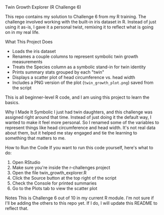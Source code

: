 Twin Growth Explorer (R Challenge 6)

This repo contains my solution to Challenge 6 from my R training. The challenge involved working with the built-in iris dataset in R. Instead of just using it as-is, I gave it a personal twist, remixing it to reflect what is going on in my real life.

What This Project Does
- Loads the iris dataset
- Renames a couple columns to represent symbolic twin growth measurements
- Treats the Species column as a symbolic stand-in for twin identity
- Prints summary stats grouped by each "twin"
- Displays a scatter plot of head circumference vs. head width
- Includes a PNG version of the plot (`twin_growth_plot.png`) saved from the script

This is all beginner-level R code, and I am using this project to learn the basics.

Why I Made It Symbolic
I just had twin daughters, and this challenge was assigned right around that time. Instead of just doing it the default way, I wanted to make it feel more personal. So I renamed some of the variables to represent things like head circumference and head width. It's not real data about them, but it helped me stay engaged and tie the learning to something that matters to me. 

How to Run the Code
If you want to run this code yourself, here's what to do:
1. Open RStudio
2. Make sure you're inside the r-challenges project
3. Open the file twin_growth_explorer.R
4. Click the Source button at the top right of the script
5. Check the Console for printed summaries
6. Go to the Plots tab to view the scatter plot


Notes
This is Challenge 6 out of 10 in my current R module. I'm not sure if I'll be adding the others to this repo yet. If I do, I will update this README to reflect that.
